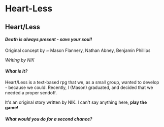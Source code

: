 # Heart-Less

<h2>Heart/Less</h2> 

<h4><em>Death is always present - save your soul!</em></h4>

Original concept by ~ Mason Flannery, Nathan Abney, Benjamin Phillips </p>
<em>Writing by NIK</em>

<h4><em>What is it?</em></h4>
Heart/Less is a text-based rpg that we, as a small group, wanted to develop - because we could. 
Recently, I (Mason) graduated, and decided that we needed a proper sendoff. 

It's an original story written by NIK. I can't say anything here, <STRONG>play the game!</STRONG>

</p> <h4><em>What would you do for a second chance?</em></h4>
